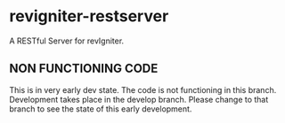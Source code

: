 # revigniter-restserver
A RESTful Server for revIgniter.

## NON FUNCTIONING CODE

This is in very early dev state. The code is not functioning in this branch. Development takes place in the develop branch. Please change to that branch to see the state of this early development.

